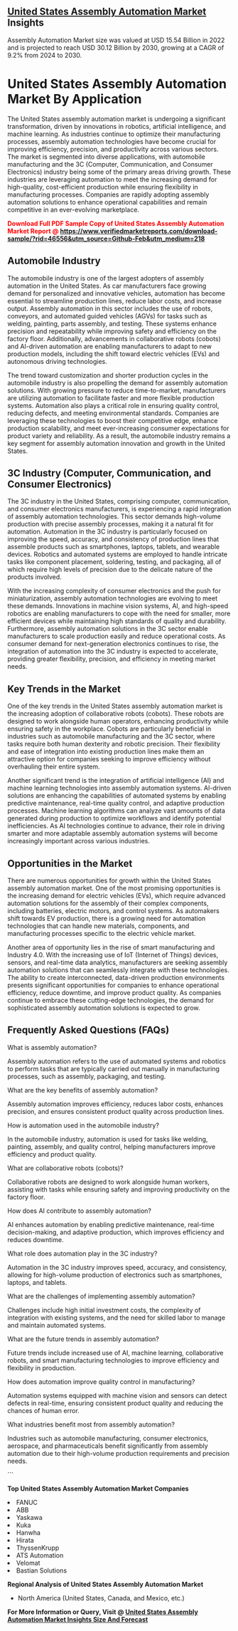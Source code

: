 <h2><a href="https://www.verifiedmarketreports.com/download-sample/?rid=46556&amp;utm_source=Github-Feb&amp;utm_medium=218" target="_blank">United States Assembly Automation Market</a> Insights</h2><p>Assembly Automation Market size was valued at USD 15.54 Billion in 2022 and is projected to reach USD 30.12 Billion by 2030, growing at a CAGR of 9.2% from 2024 to 2030.</p><p> <h1>United States Assembly Automation Market By Application</h1> <p>The United States assembly automation market is undergoing a significant transformation, driven by innovations in robotics, artificial intelligence, and machine learning. As industries continue to optimize their manufacturing processes, assembly automation technologies have become crucial for improving efficiency, precision, and productivity across various sectors. The market is segmented into diverse applications, with automobile manufacturing and the 3C (Computer, Communication, and Consumer Electronics) industry being some of the primary areas driving growth. These industries are leveraging automation to meet the increasing demand for high-quality, cost-efficient production while ensuring flexibility in manufacturing processes. Companies are rapidly adopting assembly automation solutions to enhance operational capabilities and remain competitive in an ever-evolving marketplace. <b><p><span class=""><span style="color: #ff0000;"><strong>Download Full PDF Sample Copy of United States Assembly Automation Market Report</strong> @ </span><a href="https://www.verifiedmarketreports.com/download-sample/?rid=46556&amp;utm_source=Github-Feb&amp;utm_medium=218" target="_blank">https://www.verifiedmarketreports.com/download-sample/?rid=46556&amp;utm_source=Github-Feb&amp;utm_medium=218</a></span></p></b> <h2>Automobile Industry</h2> <p>The automobile industry is one of the largest adopters of assembly automation in the United States. As car manufacturers face growing demand for personalized and innovative vehicles, automation has become essential to streamline production lines, reduce labor costs, and increase output. Assembly automation in this sector includes the use of robots, conveyors, and automated guided vehicles (AGVs) for tasks such as welding, painting, parts assembly, and testing. These systems enhance precision and repeatability while improving safety and efficiency on the factory floor. Additionally, advancements in collaborative robots (cobots) and AI-driven automation are enabling manufacturers to adapt to new production models, including the shift toward electric vehicles (EVs) and autonomous driving technologies. <p>The trend toward customization and shorter production cycles in the automobile industry is also propelling the demand for assembly automation solutions. With growing pressure to reduce time-to-market, manufacturers are utilizing automation to facilitate faster and more flexible production systems. Automation also plays a critical role in ensuring quality control, reducing defects, and meeting environmental standards. Companies are leveraging these technologies to boost their competitive edge, enhance production scalability, and meet ever-increasing consumer expectations for product variety and reliability. As a result, the automobile industry remains a key segment for assembly automation innovation and growth in the United States.</p> <h2>3C Industry (Computer, Communication, and Consumer Electronics)</h2> <p>The 3C industry in the United States, comprising computer, communication, and consumer electronics manufacturers, is experiencing a rapid integration of assembly automation technologies. This sector demands high-volume production with precise assembly processes, making it a natural fit for automation. Automation in the 3C industry is particularly focused on improving the speed, accuracy, and consistency of production lines that assemble products such as smartphones, laptops, tablets, and wearable devices. Robotics and automated systems are employed to handle intricate tasks like component placement, soldering, testing, and packaging, all of which require high levels of precision due to the delicate nature of the products involved. <p>With the increasing complexity of consumer electronics and the push for miniaturization, assembly automation technologies are evolving to meet these demands. Innovations in machine vision systems, AI, and high-speed robotics are enabling manufacturers to cope with the need for smaller, more efficient devices while maintaining high standards of quality and durability. Furthermore, assembly automation solutions in the 3C sector enable manufacturers to scale production easily and reduce operational costs. As consumer demand for next-generation electronics continues to rise, the integration of automation into the 3C industry is expected to accelerate, providing greater flexibility, precision, and efficiency in meeting market needs.</p> <h2>Key Trends in the Market</h2> <p>One of the key trends in the United States assembly automation market is the increasing adoption of collaborative robots (cobots). These robots are designed to work alongside human operators, enhancing productivity while ensuring safety in the workplace. Cobots are particularly beneficial in industries such as automobile manufacturing and the 3C sector, where tasks require both human dexterity and robotic precision. Their flexibility and ease of integration into existing production lines make them an attractive option for companies seeking to improve efficiency without overhauling their entire system. <p>Another significant trend is the integration of artificial intelligence (AI) and machine learning technologies into assembly automation systems. AI-driven solutions are enhancing the capabilities of automated systems by enabling predictive maintenance, real-time quality control, and adaptive production processes. Machine learning algorithms can analyze vast amounts of data generated during production to optimize workflows and identify potential inefficiencies. As AI technologies continue to advance, their role in driving smarter and more adaptable assembly automation systems will become increasingly important across various industries.</p> <h2>Opportunities in the Market</h2> <p>There are numerous opportunities for growth within the United States assembly automation market. One of the most promising opportunities is the increasing demand for electric vehicles (EVs), which require advanced automation solutions for the assembly of their complex components, including batteries, electric motors, and control systems. As automakers shift towards EV production, there is a growing need for automation technologies that can handle new materials, components, and manufacturing processes specific to the electric vehicle market. <p>Another area of opportunity lies in the rise of smart manufacturing and Industry 4.0. With the increasing use of IoT (Internet of Things) devices, sensors, and real-time data analytics, manufacturers are seeking assembly automation solutions that can seamlessly integrate with these technologies. The ability to create interconnected, data-driven production environments presents significant opportunities for companies to enhance operational efficiency, reduce downtime, and improve product quality. As companies continue to embrace these cutting-edge technologies, the demand for sophisticated assembly automation solutions is expected to grow.</p> <h2>Frequently Asked Questions (FAQs)</h2> <p>What is assembly automation?</p> <p>Assembly automation refers to the use of automated systems and robotics to perform tasks that are typically carried out manually in manufacturing processes, such as assembly, packaging, and testing.</p> <p>What are the key benefits of assembly automation?</p> <p>Assembly automation improves efficiency, reduces labor costs, enhances precision, and ensures consistent product quality across production lines.</p> <p>How is automation used in the automobile industry?</p> <p>In the automobile industry, automation is used for tasks like welding, painting, assembly, and quality control, helping manufacturers improve efficiency and product quality.</p> <p>What are collaborative robots (cobots)?</p> <p>Collaborative robots are designed to work alongside human workers, assisting with tasks while ensuring safety and improving productivity on the factory floor.</p> <p>How does AI contribute to assembly automation?</p> <p>AI enhances automation by enabling predictive maintenance, real-time decision-making, and adaptive production, which improves efficiency and reduces downtime.</p> <p>What role does automation play in the 3C industry?</p> <p>Automation in the 3C industry improves speed, accuracy, and consistency, allowing for high-volume production of electronics such as smartphones, laptops, and tablets.</p> <p>What are the challenges of implementing assembly automation?</p> <p>Challenges include high initial investment costs, the complexity of integration with existing systems, and the need for skilled labor to manage and maintain automated systems.</p> <p>What are the future trends in assembly automation?</p> <p>Future trends include increased use of AI, machine learning, collaborative robots, and smart manufacturing technologies to improve efficiency and flexibility in production.</p> <p>How does automation improve quality control in manufacturing?</p> <p>Automation systems equipped with machine vision and sensors can detect defects in real-time, ensuring consistent product quality and reducing the chances of human error.</p> <p>What industries benefit most from assembly automation?</p> <p>Industries such as automobile manufacturing, consumer electronics, aerospace, and pharmaceuticals benefit significantly from assembly automation due to their high-volume production requirements and precision needs.</p> ```</p><p><strong>Top United States Assembly Automation Market Companies</strong></p><div data-test-id=""><p><li>FANUC</li><li> ABB</li><li> Yaskawa</li><li> Kuka</li><li> Hanwha</li><li> Hirata</li><li> ThyssenKrupp</li><li> ATS Automation</li><li> Velomat</li><li> Bastian Solutions</li></p><div><strong>Regional Analysis of&nbsp;United States Assembly Automation Market</strong></div><ul><li dir="ltr"><p dir="ltr">North America&nbsp;(United States, Canada, and Mexico, etc.)</p></li></ul><p><strong>For More Information or Query, Visit @&nbsp;</strong><strong><a href="https://www.verifiedmarketreports.com/product/global-assembly-automation-market-2019-by-manufacturers-regions-type-and-application-forecast-to-2024/?utm_source=Github-Feb&amp;utm_medium=218" target="_blank">United States Assembly Automation Market Insights Size And Forecast</a></strong></p></div>
